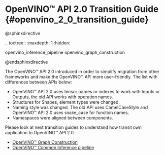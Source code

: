 # OpenVINO™ API 2.0 Transition Guide {#openvino_2_0_transition_guide}

@sphinxdirective

.. toctree::
   :maxdepth: 1
   :hidden:
   
   openvino_inference_pipeline
   openvino_graph_construction
      
@endsphinxdirective

The OpenVINO™ API 2.0 introduced in order to simplify migration from other frameworks and make the OpenVINO™ API more user-friendly.
The list with differences between APIs below:

 - OpenVINO™ API 2.0 uses tensor names or indexes to work with Inputs or Outputs, the old API works with operation names.
 - Structures for Shapes, element types were changed.
 - Naming style was changed. The old API uses CamelCaseStyle and OpenVINO™ API 2.0 uses snake_case for function names.
 - Namespaces were aligned between components.

Please look at next transition guides to understand how transit own application to OpenVINO™ API 2.0.
 - [OpenVINO™ Graph Construction](graph_construction.md)
 - [OpenVINO™ Common Inference pipeline](common_inference_pipeline.md)
